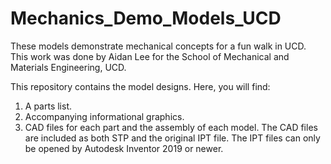 # Mechanics_Demo_Models_UCD
These models demonstrate mechanical concepts for a fun walk in UCD.
This work was done by Aidan Lee for the School of Mechanical and Materials Engineering, UCD.

This repository contains the model designs. Here, you will find:
1. A parts list.
2. Accompanying informational graphics.
3. CAD files for each part and the assembly of each model. The CAD files are included as both STP and the original IPT file. The IPT files can only be opened by Autodesk Inventor 2019 or newer.
